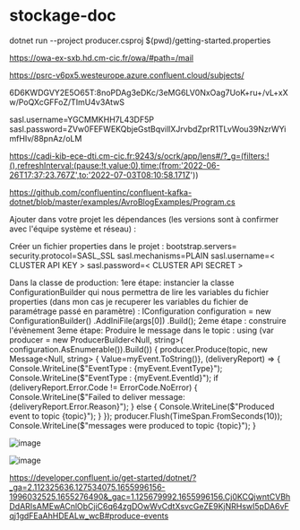 # stockage-doc
dotnet run --project producer.csproj $(pwd)/getting-started.properties

https://owa-ex-sxb.hd.cm-cic.fr/owa/#path=/mail

https://psrc-v6px5.westeurope.azure.confluent.cloud/subjects/

6D6KWDGVY2E5O65T:8noPDAg3eDKc/3eMG6LV0NxOag7UoK+ru+/vL+xXw/PoQXcGFFoZ/TImU4v3AtwS

sasl.username=YGCMMKHH7L43DF5P
sasl.password=ZVw0FEFWEKQbjeGstBqvillXJrvbdZprR1TLvWou39NzrWYimfHIv/88pnAz/oLM


https://cadi-kib-ece-dti.cm-cic.fr:9243/s/ocrk/app/lens#/?_g=(filters:!(),refreshInterval:(pause:!t,value:0),time:(from:'2022-06-26T17:37:23.767Z',to:'2022-07-03T08:10:58.171Z'))

https://github.com/confluentinc/confluent-kafka-dotnet/blob/master/examples/AvroBlogExamples/Program.cs

Ajouter dans votre projet les dépendances (les versions sont à confirmer avec l'équipe système et réseau) : 

  <ItemGroup>
    <PackageReference Include="Confluent.Kafka" Version="1.8.2" />
    <PackageReference Include="Microsoft.Extensions.Configuration" Version="6.0.0" />
    <PackageReference Include="Microsoft.Extensions.Configuration.Binder" Version="6.0.0" />
    <PackageReference Include="Microsoft.Extensions.Configuration.Ini" Version="6.0.0" />
  </ItemGroup>

Créer un fichier properties dans le projet : 
bootstrap.servers=
security.protocol=SASL_SSL
sasl.mechanisms=PLAIN
sasl.username=< CLUSTER API KEY >
sasl.password=< CLUSTER API SECRET >

Dans la classe de production:
		1ere étape: instancier la classe ConfigurationBuilder qui nous permettra de lire les variables du fichier properties (dans mon cas je recuperer les variables du fichier de paramétrage passé en paramètre) :
	   IConfiguration configuration = new ConfigurationBuilder()
	            .AddIniFile(args[0])
	            .Build();
		2eme étape : construire l'évènement 
		3eme étape: Produire le message dans le topic : 
			using (var producer = new ProducerBuilder<Null, string>(
			            configuration.AsEnumerable()).Build())
			        {
			            producer.Produce(topic, new Message<Null, string> { Value=myEvent.ToString()},
			                    (deliveryReport) =>
			                    {   
			                        Console.WriteLine($"EventType : {myEvent.EventType}");
			                        Console.WriteLine($"EventType : {myEvent.EventId}");
			                        if (deliveryReport.Error.Code != ErrorCode.NoError)
			                        {
			                            Console.WriteLine($"Failed to deliver message: {deliveryReport.Error.Reason}");
			                        }
			                        else
			                        {
			                            Console.WriteLine($"Produced event to topic {topic}");
			                        }
			                    });
			            producer.Flush(TimeSpan.FromSeconds(10));
			            Console.WriteLine($"messages were produced to topic {topic}");
			        }
			












![image](https://user-images.githubusercontent.com/108058805/175831997-eba8b925-4b55-4ae4-ac72-2d9e1b124497.png)








![image](https://user-images.githubusercontent.com/108058805/175830315-b3a60416-e19c-4b59-8312-1ff6c7d86543.png)





https://developer.confluent.io/get-started/dotnet/?_ga=2.112325636.127534075.1655996156-1996032525.1655276490&_gac=1.125679992.1655996156.Cj0KCQjwntCVBhDdARIsAMEwACnlObCjiC6q64zgDOwWvCdtXsvcGeZE9KjNRHswI5pDA6vFqj1gdFEaAhHDEALw_wcB#produce-events
